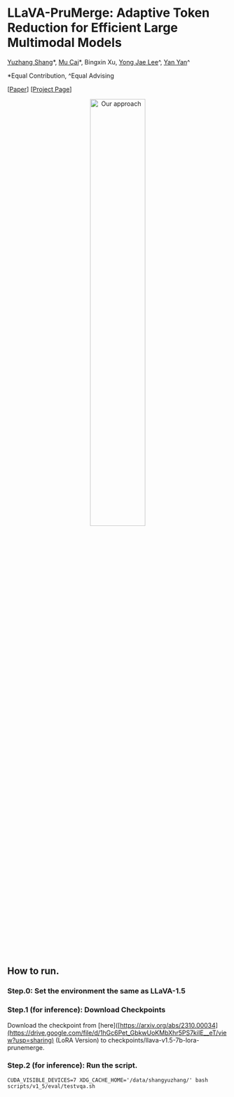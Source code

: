 # LLaVA-PruMerge: Adaptive Token Reduction for Efficient Large Multimodal Models

[Yuzhang Shang](https://42shawn.github.io/)\*, [Mu Cai](https://pages.cs.wisc.edu/~mucai/)\*, Bingxin Xu, [Yong Jae Lee](https://pages.cs.wisc.edu/~yongjaelee/)^, [Yan Yan](https://tomyan555.github.io/)^

\*Equal Contribution, ^Equal Advising

[[Paper](https://arxiv.org/abs/2403.15388)] [[Project Page](https://llava-prumerge.github.io/)]

<div align="center">
  <img src="https://llava-prumerge.github.io/images/architecture.png" alt="Our approach" width="50%">
</div>


## How to run.
### Step.0: Set the environment the same as LLaVA-1.5

### Step.1 (for inference): Download Checkpoints
Download the checkpoint from [here]([https://arxiv.org/abs/2310.00034](https://drive.google.com/file/d/1hGc6Pet_GbkwUoKMbXhr5PS7kiIE__eT/view?usp=sharing) (LoRA Version) to checkpoints/llava-v1.5-7b-lora-prunemerge.

### Step.2 (for inference): Run the script.
```shell
CUDA_VISIBLE_DEVICES=7 XDG_CACHE_HOME='/data/shangyuzhang/' bash scripts/v1_5/eval/testvqa.sh
```
